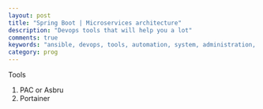 ```yaml
---
layout: post
title: "Spring Boot | Microservices architecture"
description: "Devops tools that will help you a lot"
comments: true
keywords: "ansible, devops, tools, automation, system, administration, cloud, aws"
category: prog
---
```


Tools
1. PAC or Asbru
2. Portainer

